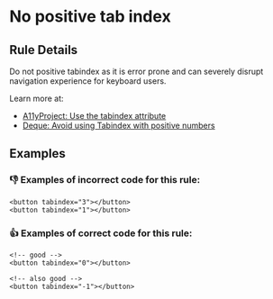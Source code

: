 # No positive tab index

## Rule Details

Do not positive tabindex as it is error prone and can severely disrupt navigation experience for keyboard users.

Learn more at:

- [A11yProject: Use the tabindex attribute](https://www.a11yproject.com/posts/how-to-use-the-tabindex-attribute/)
- [Deque: Avoid using Tabindex with positive numbers](https://dequeuniversity.com/tips/tabindex-positive-numbers)

## Examples
### 👎 Examples of **incorrect** code for this rule:

```erb
<button tabindex="3"></button>
<button tabindex="1"></button>
```

### 👍 Examples of **correct** code for this rule:

```erb
<!-- good -->
<button tabindex="0"></button>
```

```erb
<!-- also good -->
<button tabindex="-1"></button>
```
